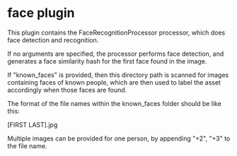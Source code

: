 # face plugin
This plugin contains the FaceRecognitionProcessor processor, which does face detection and recognition.

If no arguments are specified, the processor performs face detection, and generates a face similarity hash
for the first face found in the image.

If "known_faces" is provided, then this directory path is scanned for
images containing faces of known people, which are then used to label the asset accordingly when those faces are found.

The format of the file names within the known_faces folder should be like this:

[FIRST LAST].jpg

Multiple images can be provided for one person, by appending "+2", "+3" to the file name.
